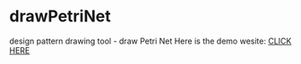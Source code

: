 # drawPetriNet
design pattern drawing tool - draw Petri Net
Here is the demo wesite: [CLICK HERE](http://jiayimu.github.io/drawPetriNet/)
